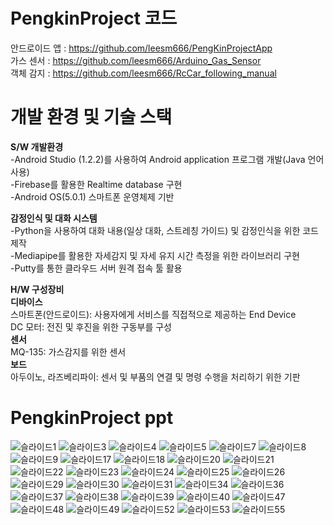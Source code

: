 # PengkinProject 코드

안드로이드 앱 : https://github.com/leesm666/PengKinProjectApp \
가스 센서 : https://github.com/leesm666/Arduino_Gas_Sensor \
객체 감지 : https://github.com/leesm666/RcCar_following_manual 

# 개발 환경 및 기술 스택
**S/W 개발환경** \
-Android Studio (1.2.2)를 사용하여 Android application 프로그램 개발(Java 언어 사용) \
-Firebase를 활용한 Realtime database 구현 \
-Android OS(5.0.1) 스마트폰 운영체제 기반 

**감정인식 및 대화 시스템** \
-Python을 사용하여 대화 내용(일상 대화, 스트레칭 가이드) 및 감정인식을 위한 코드 제작 \
-Mediapipe를 활용한 자세감지 및 자세 유지 시간 측정을 위한 라이브러리 구현 \
-Putty를 통한 클라우드 서버 원격 접속 툴 활용

**H/W 구성장비** \
**디바이스** \
스마트폰(안드로이드): 사용자에게 서비스를 직접적으로 제공하는 End Device \
DC 모터: 전진 및 후진을 위한 구동부를 구성\
**센서** \
MQ-135: 가스감지를 위한 센서\
**보드** \
아두이노, 라즈베리파이: 센서 및 부품의 연결 및 명령 수행을 처리하기 위한 기판

# PengkinProject ppt
![슬라이드1](https://github.com/user-attachments/assets/652e49d3-0347-486f-83d9-45ee3a179cae)
![슬라이드3](https://github.com/user-attachments/assets/9156fc04-8288-46c1-adc1-1797fb55457c)
![슬라이드4](https://github.com/user-attachments/assets/dfceadc3-869d-40f8-a341-41bfe1450453)
![슬라이드5](https://github.com/user-attachments/assets/32d17d2e-b038-4b3d-b7c7-05b8cd682012)
![슬라이드7](https://github.com/user-attachments/assets/8c9a57e6-1827-44f2-8ebb-7840c46239dd)
![슬라이드8](https://github.com/user-attachments/assets/b981b509-5484-4f3a-a5a7-87fc9c6e5d67)
![슬라이드9](https://github.com/user-attachments/assets/1d5a2841-9097-4224-8464-b4e17e669ee0)
![슬라이드17](https://github.com/user-attachments/assets/60266124-fb26-4ef4-953c-93f30be8913f)
![슬라이드18](https://github.com/user-attachments/assets/5cfb51c8-f93a-4fa0-a06b-f968bdc52c7f)
![슬라이드20](https://github.com/user-attachments/assets/07a688b2-01f0-4bd2-9beb-f58fee8f951d)
![슬라이드21](https://github.com/user-attachments/assets/b3710814-321f-4f41-865b-e67ab04f6411)
![슬라이드22](https://github.com/user-attachments/assets/7d47b70f-bada-4f8b-ab6c-72623614943d)
![슬라이드23](https://github.com/user-attachments/assets/3e3619e5-c9ef-4893-8a5f-0a4cd5f88cb5)
![슬라이드24](https://github.com/user-attachments/assets/e9215be4-991f-45fc-9d7b-288a3e7966bd)
![슬라이드25](https://github.com/user-attachments/assets/f9fe2ff9-72cb-4fc2-9a20-126c5a5b6aa2)
![슬라이드26](https://github.com/user-attachments/assets/8b9823f3-c9c4-4acf-87b7-1008451fe805)
![슬라이드29](https://github.com/user-attachments/assets/7741a0bb-0605-41e3-9744-35cbb06708fa)
![슬라이드30](https://github.com/user-attachments/assets/13f3fdd1-88be-45a5-bb0e-e2b082095e87)
![슬라이드31](https://github.com/user-attachments/assets/1a757219-6737-4f82-b9ab-1853049991e1)
![슬라이드34](https://github.com/user-attachments/assets/3ac5db93-2bba-4a93-b653-ff78677edd1d)
![슬라이드36](https://github.com/user-attachments/assets/504d736e-8cc6-4090-89c3-16db094903d5)
![슬라이드37](https://github.com/user-attachments/assets/428b50cb-00a6-489b-88f1-884965f29369)
![슬라이드38](https://github.com/user-attachments/assets/17343762-087f-4ff1-bf3c-d2e91edce41f)
![슬라이드39](https://github.com/user-attachments/assets/7e8a7842-1b53-45db-9f22-5b3f595007c3)
![슬라이드40](https://github.com/user-attachments/assets/f12ad3a8-db45-4411-a51c-3434c03d1d4b)
![슬라이드47](https://github.com/user-attachments/assets/cae01cbf-6594-4d76-a2f5-ca010535578f)
![슬라이드48](https://github.com/user-attachments/assets/7a91845d-f3de-49b8-8186-06e4fc372e05)
![슬라이드49](https://github.com/user-attachments/assets/fe0b3644-507b-498f-a94e-6320a5633223)
![슬라이드52](https://github.com/user-attachments/assets/9748202f-ea6b-4337-a8da-f31ed44e23a8)
![슬라이드53](https://github.com/user-attachments/assets/ef909c14-4d68-4b36-b686-10d2847daa29)
![슬라이드55](https://github.com/user-attachments/assets/48f7b0e3-4f72-4707-9de5-4fa581bdf33b)
